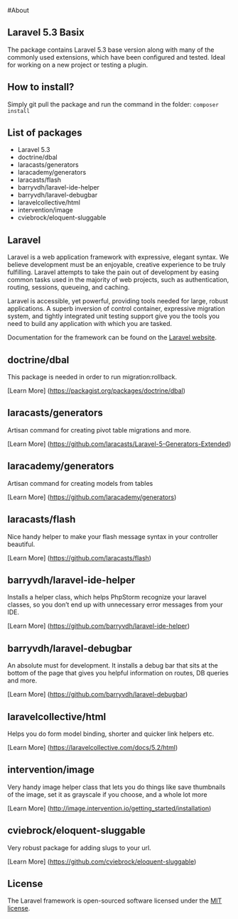 #About
## Laravel 5.3 Basix

The package contains Laravel 5.3 base version along with many of the commonly used extensions, which have been configured and tested. Ideal for working on a new project or testing a plugin.

## How to install? 
Simply git pull the package and run the command in the folder: 
`composer install`

## List of packages
* Laravel 5.3
* doctrine/dbal 
* laracasts/generators
* laracademy/generators
* laracasts/flash 
* barryvdh/laravel-ide-helper 
* barryvdh/laravel-debugbar
* laravelcollective/html
* intervention/image
* cviebrock/eloquent-sluggable 

## Laravel

Laravel is a web application framework with expressive, elegant syntax. We believe development must be an enjoyable, creative experience to be truly fulfilling. Laravel attempts to take the pain out of development by easing common tasks used in the majority of web projects, such as authentication, routing, sessions, queueing, and caching.

Laravel is accessible, yet powerful, providing tools needed for large, robust applications. A superb inversion of control container, expressive migration system, and tightly integrated unit testing support give you the tools you need to build any application with which you are tasked.

Documentation for the framework can be found on the [Laravel website](http://laravel.com/docs).

## doctrine/dbal 

This package is needed in order to run migration:rollback.

[Learn More] (https://packagist.org/packages/doctrine/dbal)

## laracasts/generators 

Artisan command for creating pivot table migrations and more.

[Learn More] (https://github.com/laracasts/Laravel-5-Generators-Extended)

## laracademy/generators 

Artisan command for creating models from tables

[Learn More] (https://github.com/laracademy/generators)

## laracasts/flash 

Nice handy helper to make your flash message syntax in your controller beautiful.

[Learn More] (https://github.com/laracasts/flash)

## barryvdh/laravel-ide-helper 

Installs a helper class, which helps PhpStorm recognize your laravel classes, so you don’t end up with unnecessary error messages from your IDE.

[Learn More] (https://github.com/barryvdh/laravel-ide-helper)

## barryvdh/laravel-debugbar

An absolute must for development. It installs a debug bar that sits at the bottom of the page that gives you helpful information on routes, DB queries and more.

[Learn More] (https://github.com/barryvdh/laravel-debugbar)

## laravelcollective/html

Helps you do form model binding, shorter and quicker link helpers etc. 

[Learn More] (https://laravelcollective.com/docs/5.2/html)

## intervention/image 

Very handy image helper class that lets you do things like save thumbnails of the image, set it as grayscale if you choose, and a whole lot more

[Learn More] (http://image.intervention.io/getting_started/installation)

## cviebrock/eloquent-sluggable 

Very robust package for adding slugs to your url.

[Learn More] (https://github.com/cviebrock/eloquent-sluggable)


## License

The Laravel framework is open-sourced software licensed under the [MIT license](http://opensource.org/licenses/MIT).
